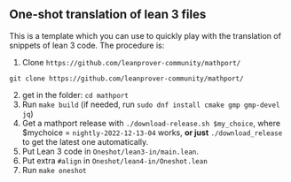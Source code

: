 ## One-shot translation of lean 3 files

This is a template which you can use to quickly play with the translation of snippets of lean 3 code. The procedure is:

1. Clone `https://github.com/leanprover-community/mathport/`
```
git clone https://github.com/leanprover-community/mathport/
```
2. get in the folder: `cd mathport`
3. Run `make build` (if needed, run `sudo dnf install cmake gmp gmp-devel jq`)
5. Get a mathport release with `./download-release.sh $my_choice`, where $mychoice = `nightly-2022-12-13-04` works, **or just** `./download_release` to get the latest one automatically.
6. Put Lean 3 code in `Oneshot/lean3-in/main.lean`.
7. Put extra `#align` in `Oneshot/lean4-in/Oneshot.lean`
8. Run `make oneshot`
